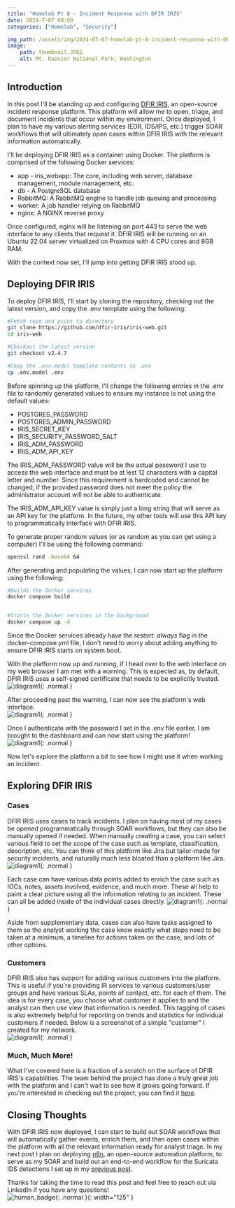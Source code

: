 ```yaml
---
title: "Homelab Pt 8 - Incident Response with DFIR IRIS"
date: 2024-7-07 00:00
categories: ["Homelab", "Security"]

img_path: /assets/img/2024-07-07-homelab-pt-8-incident-response-with-DFIR-IRIS
image:
    path: thumbnail.JPEG
    alt: Mt. Rainier National Park, Washington
---
```

## Introduction
In this post I'll be standing up and configuring [DFIR IRIS](https://dfir-iris.org/), an open-source incident response platform. This platform will allow me to open, triage, and document incidents that occur within my environment. Once deployed, I plan to have my various alerting services (EDR, IDS/IPS, etc.) trigger SOAR workflows that will ultimately open cases within DFIR IRIS with the relevant information automatically.

I'll be deploying DFIR IRIS as a container using Docker. The platform is comprised of the following Docker services:
* app - iris_webapp: The core, including web server, database management, module management, etc.
* db - A PostgreSQL database
* RabbitMQ: A RabbitMQ engine to handle job queuing and processing
* worker: A job handler relying on RabbitMQ
* nginx: A NGINX reverse proxy

Once configured, nginx will be listening on port 443 to serve the web interface to any clients that request it. DFIR IRIS will be running on an Ubuntu 22.04 server virtualized on Proxmox with 4 CPU cores and 8GB RAM.

With the context now set, I'll jump into getting DFIR IRIS stood up.

## Deploying DFIR IRIS
To deploy DFIR IRIS, I'll start by cloning the repository, checking out the latest version, and copy the .env template using the following:
```bash
#Fetch repo and pivot to directory
git clone https://github.com/dfir-iris/iris-web.git
cd iris-web

#Checkout the latest version
git checkout v2.4.7

#Copy the .env.model template contents to .env
cp .env.model .env
```

Before spinning up the platform, I'll change the following entries in the .env file to randomly generated values to ensure my instance is not using the default values:
* POSTGRES_PASSWORD
* POSTGRES_ADMIN_PASSWORD
* IRIS_SECRET_KEY
* IRIS_SECURITY_PASSWORD_SALT
* IRIS_ADM_PASSWORD
* IRIS_ADM_API_KEY

The IRIS_ADM_PASSWORD value will be the actual password I use to access the web interface and must be at lest 12 characters with a capital letter and number. Since this requirement is hardcoded and cannot be changed, if the provided password does not meet the policy the administrator account will not be able to authenticate.  

The IRIS_ADM_API_KEY value is simply just a long string that will serve as an API key for the platform. In the future, my other tools will use this API key to programmatically interface with DFIR IRIS.

To generate proper random values (or as random as you can get using a computer) I'll be using the following command:
```bash
openssl rand -base64 64
```

After generating and populating the values, I can now start up the platform using the following:
```bash
#Builds the Docker services
docker compose build


#Starts the Docker services in the background
docker compose up -d
```

Since the Docker services already have the *restart: always* flag in the docker-compose.yml file, I don't need to worry about adding anything to ensure DFIR IRIS starts on system boot.  

With the platform now up and running, if I head over to the web interface on my web browser I am met with a warning. This is expected as, by default, DFIR IRIS uses a self-signed certificate that needs to be explicitly trusted.  
![diagram1](1.png){: .normal }  

After proceeding past the warning, I can now see the platform's web interface.  
![diagram1](2.png){: .normal }  

Once I authenticate with the password I set in the .env file earlier, I am brought to the dashboard and can now start using the platform!  
![diagram1](3.png){: .normal }  

Now let's explore the platform a bit to see how I might use it when working an incident.  

## Exploring DFIR IRIS
### Cases
DFIR IRIS uses cases to track incidents. I plan on having most of my cases be opened programmatically through SOAR workflows, but they can also be manually opened if needed. When manually creating a case, you can select various field to set the scope of the case such as template, classification, description, etc. You can think of this platform like Jira but tailor-made for security incidents, and naturally much less bloated than a platform like Jira. 
![diagram1](4.png){: .normal }  

Each case can have various data points added to enrich the case such as IOCs, notes, assets involved, evidence, and much more. These all help to paint a clear picture using all the information relating to an incident. These can all be added inside of the individual cases directly.
![diagram1](5.png){: .normal }  

Aside from supplementary data, cases can also have tasks assigned to them so the analyst working the case know exactly what steps need to be taken at a minimum, a timeline for actions taken on the case, and lots of other options.


### Customers
DFIR IRIS also has support for adding various customers into the platform. This is useful if you're providing IR services to various customers/user groups and have various SLAs, points of contact, etc. for each of them. The idea is for every case, you choose what customer it applies to and the analyst can then use view that information is needed. This tagging of cases is also extremely helpful for reporting on trends and statistics for individual customers if needed. Below is a screenshot of a simple "customer" I created for my network.  
![diagram1](6.png){: .normal }  



### Much, Much More!
What I've covered here is a fraction of a scratch on the surface of DFIR IRIS's capabilities. The team behind the project has done a truly great job with the platform and I can't wait to see how it grows going forward. If you're interested in checking out the project, you can find it [here](https://dfir-iris.org/).

## Closing Thoughts
With DFIR IRIS now deployed, I can start to build out SOAR workflows that will automatically gather events, enrich them, and then open cases within the platform with all the relevant information ready for analyst triage. In my next post I plan on deploying [n8n](https://github.com/n8n-io/n8n), an open-source automation platform, to serve as my SOAR and build out an end-to-end workflow for the Suricata IDS detections I set up in my [previous post](/posts/homelab-pt-7-detecting-known-threats-with-suricata/). 

Thanks for taking the time to read this post and feel free to reach out via LinkedIn if you have any questions!  
![human_badge](badge.svg){: .normal }{: width="125" }